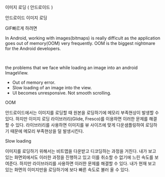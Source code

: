 이미지 로딩 ( 안드로이드 )

안드로이드 이미지 로딩

GIF빠르게 하려면





In Android, working with images(bitmaps) is really difficult as the application goes out of memory(OOM) very frequently. OOM is the biggest nightmare for the Android developers.

<br/>

the problems that we face while loading an image into an android ImageView.

- Out of memory error.
- Slow loading of an image into the view.
- UI becomes unresponsive. Not smooth scrolling.







OOM

안드로이드에서는 이미지를 로딩할 때 원본을 로딩하기에 메모리 부족현상이 발생할 수 있다. 하지만 이미지 로딩 라이브러리(Glide, Fresco)를 이용하면 이러한 문제를 해결할 수 있다. 라이브러리를 사용하면 이미지를 뷰 사이즈에 맞게 다운샘플링하여 로딩하기 때문에 메모리 부족현상을 덜 발생시킨다.



Slow loading

이미지를 로딩하기 위해서는 비트맵을 다운받고 디코딩하는 과정을 거친다. 내가 보고 있는 화면외에서도 이러한 과정을 진행하고 있고 이를 취소할 수 없기에 느린 속도를 보여준다. 하지만 라이브러리를 사용하면 이러한 문제를 해결할 수 있다. 내가 현재 보고 있는 화면의 이미지만을 로딩하기에 보다 빠른 속도로 불러 올 수 있다. 
